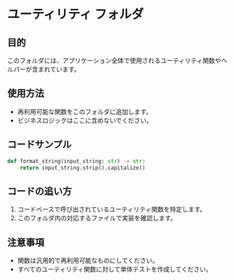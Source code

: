 # ユーティリティ フォルダ

## 目的
このフォルダには、アプリケーション全体で使用されるユーティリティ関数やヘルパーが含まれています。

## 使用方法
- 再利用可能な関数をこのフォルダに追加します。
- ビジネスロジックはここに含めないでください。

## コードサンプル
```python
def format_string(input_string: str) -> str:
    return input_string.strip().capitalize()
```

## コードの追い方
1. コードベースで呼び出されているユーティリティ関数を特定します。
2. このフォルダ内の対応するファイルで実装を確認します。

## 注意事項
- 関数は汎用的で再利用可能なものにしてください。
- すべてのユーティリティ関数に対して単体テストを作成してください。